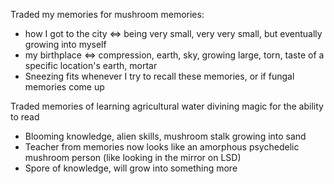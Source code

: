 Traded my memories for mushroom memories:
* how I got to the city <=> being very small, very very small, but eventually growing into myself
* my birthplace <=> compression, earth, sky, growing large, torn, taste of a specific location's earth, mortar
* Sneezing fits whenever I try to recall these memories, or if fungal memories come up

Traded memories of learning agricultural water divining magic for the ability to read
* Blooming knowledge, alien skills, mushroom stalk growing into sand
* Teacher from memories now looks like an amorphous psychedelic mushroom person (like looking in the mirror on LSD)
* Spore of knowledge, will grow into something more